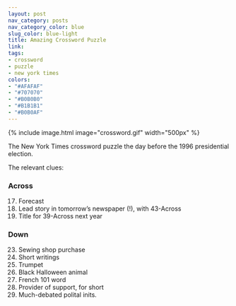 ```yaml
---
layout: post
nav_category: posts
nav_category_color: blue
slug_color: blue-light
title: Amazing Crossword Puzzle
link:
tags:
- crossword
- puzzle
- new york times
colors:
- "#AFAFAF"
- "#707070"
- "#B0B0B0"
- "#B1B1B1"
- "#B0B0AF"
---
```


{% include image.html image="crossword.gif" width="500px" %}

The New York Times crossword puzzle the day before the 1996 presidential election.

The relevant clues:

### Across

17. Forecast
39. Lead story in tomorrow’s newspaper (!), with 43-Across
68. Title for 39-Across next year

### Down

23. Sewing shop purchase
27. Short writings
35. Trumpet
39. Black Halloween animal
40. French 101 word
41. Provider of support, for short
42. Much-debated polital inits.
